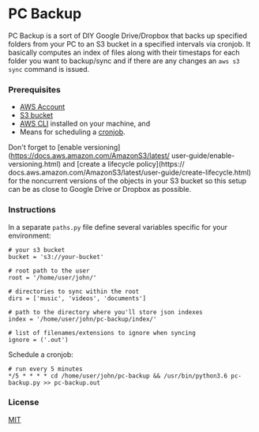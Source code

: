 # PC Backup

PC Backup is a sort of DIY Google Drive/Dropbox that backs up specified folders from your PC 
to an S3 bucket in a specified intervals via cronjob. It basically computes 
an index of files along with their timestaps for each folder you want to backup/sync 
and if there are any changes an `aws s3 sync` command is issued.

### Prerequisites

- [AWS Account](https://aws.amazon.com/)    
- [S3 bucket](https://aws.amazon.com/s3/)   
- [AWS CLI](https://docs.aws.amazon.com/cli/latest/userguide/cli-chap-install.html) 
installed on your machine, and    
- Means for scheduling a [cronjob](https://crontab.guru/).

Don't forget to [enable versioning](https://docs.aws.amazon.com/AmazonS3/latest/
user-guide/enable-versioning.html) and [create a lifecycle policy](https://
docs.aws.amazon.com/AmazonS3/latest/user-guide/create-lifecycle.html) 
for the noncurrent versions of the objects in your S3 bucket so this setup 
can be as close to Google Drive or Dropbox as possible.

### Instructions

In a separate `paths.py` file define several variables specific for your environment:

```
# your s3 bucket
bucket = 's3://your-bucket'

# root path to the user
root = '/home/user/john/'

# directories to sync within the root
dirs = ['music', 'videos', 'documents']

# path to the directory where you'll store json indexes
index = '/home/user/john/pc-backup/index/'

# list of filenames/extensions to ignore when syncing
ignore = ('.out')
```

Schedule a cronjob:

```
# run every 5 minutes
*/5 * * * * cd /home/user/john/pc-backup && /usr/bin/python3.6 pc-backup.py >> pc-backup.out
```

### License

[MIT](https://github.com/vlatan/pc-backup/blob/master/LICENSE)


